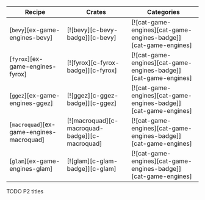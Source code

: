| Recipe | Crates | Categories |
|---|---|---|
| [`bevy`][ex-game-engines-bevy] | [![bevy][c-bevy-badge]][c-bevy] | [![cat-game-engines][cat-game-engines-badge]][cat-game-engines] |
| [`fyrox`][ex-game-engines-fyrox] | [![fyrox][c-fyrox-badge]][c-fyrox] | [![cat-game-engines][cat-game-engines-badge]][cat-game-engines] |
| [`ggez`][ex-game-engines-ggez] | [![ggez][c-ggez-badge]][c-ggez] | [![cat-game-engines][cat-game-engines-badge]][cat-game-engines] |
| [`macroquad`][ex-game-engines-macroquad] | [![macroquad][c-macroquad-badge]][c-macroquad] | [![cat-game-engines][cat-game-engines-badge]][cat-game-engines] |
| [`glam`][ex-game-engines-glam] | [![glam][c-glam-badge]][c-glam] | [![cat-game-engines][cat-game-engines-badge]][cat-game-engines] |

<div class="hidden">
TODO P2 titles
</div>
